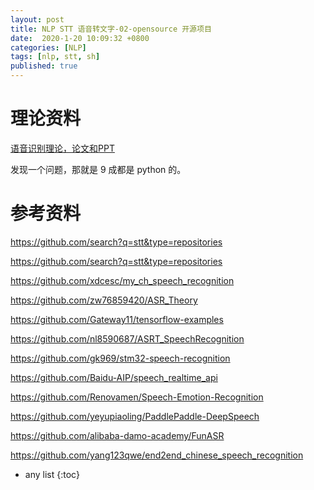 ```yaml
---
layout: post
title: NLP STT 语音转文字-02-opensource 开源项目
date:  2020-1-20 10:09:32 +0800
categories: [NLP]
tags: [nlp, stt, sh]
published: true
---
```


# 理论资料

[语音识别理论，论文和PPT](https://github.com/zw76859420/ASR_Theory)

发现一个问题，那就是 9 成都是 python 的。

# 参考资料

https://github.com/search?q=stt&type=repositories

https://github.com/search?q=stt&type=repositories

https://github.com/xdcesc/my_ch_speech_recognition

https://github.com/zw76859420/ASR_Theory

https://github.com/Gateway11/tensorflow-examples

https://github.com/nl8590687/ASRT_SpeechRecognition

https://github.com/gk969/stm32-speech-recognition

https://github.com/Baidu-AIP/speech_realtime_api

https://github.com/Renovamen/Speech-Emotion-Recognition

https://github.com/yeyupiaoling/PaddlePaddle-DeepSpeech

https://github.com/alibaba-damo-academy/FunASR

https://github.com/yang123qwe/end2end_chinese_speech_recognition


* any list
{:toc}